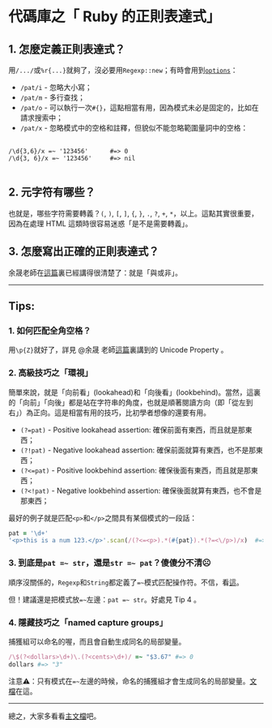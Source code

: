 <link rel="stylesheet" href="http://cdnjs.cloudflare.com/ajax/libs/highlight.js/9.1.0/styles/tomorrow-night.min.css">
<script src="http://cdnjs.cloudflare.com/ajax/libs/highlight.js/9.1.0/highlight.min.js"></script>    
<script>hljs.initHighlightingOnLoad();</script>

# 代碼庫之「 Ruby 的正則表達式」


## 1. 怎麼定義正則表達式？

用`/.../`或`%r{...}`就夠了，沒必要用`Regexp::new`；有時會用到[`options`](http://ruby-doc.org/core-2.4.2/Regexp.html#class-Regexp-label-Options)：

- `/pat/i` - 忽略大小寫；
- `/pat/m` - 多行查找；
- `/pat/o` - 可以執行一次`#{}`，這點相當有用，因為模式未必是固定的，比如在請求搜索中；
- `/pat/x` - 忽略模式中的空格和註釋，但貌似不能忽略範圍量詞中的空格：

<pre>
	<code class="ruby">
/\d{3,6}/x =~ '123456'		#=> 0
/\d{3, 6}/x =~ '123456'		#=> nil
	</code>
</pre>

## 2. 元字符有哪些？

也就是，哪些字符需要轉義？`(`, `)`, `[`, `]`, `{`, `}`, `.`, `?`, `+`, `*`，以上。這點其實很重要，因為在處理 HTML 這類時很容易迷惑「是不是需要轉義」。


## 3. 怎麼寫出正確的正則表達式？

余晟老師在[這篇](http://www.infoq.com/cn/news/2011/04/regular-expressions-4)裏已經講得很清楚了：就是「與或非」。



----

## Tips:

### 1. 如何匹配全角空格？

用`\p{Z}`就好了，詳見 @余晟 老師[這篇](http://www.infoq.com/cn/news/2011/03/regular-expressions-unicode-2)裏講到的 Unicode Property 。


### 2. 高級技巧之「環視」

簡單來說，就是「向前看」(lookahead)和「向後看」(lookbehind)。當然，這裏的「向前」「向後」都是站在字符串的角度，也就是順著閱讀方向（即「從左到右」）為正向。這是相當有用的技巧，比初學者想像的還要有用。

- `(?=pat)` - Positive lookahead assertion: 確保前面有東西，而且就是那東西；
- `(?!pat)` - Negative lookahead assertion: 確保前面就算有東西，也不是那東西；
- `(?<=pat)` - Positive lookbehind assertion: 確保後面有東西，而且就是那東西；
- `(?<!pat)` - Negative lookbehind assertion: 確保後面就算有東西，也不會是那東西；

最好的例子就是匹配`<p>`和`</p>`之間具有某個模式的一段話：

~~~ruby
pat = '\d+'
'<p>this is a num 123.</p>'.scan(/(?<=<p>).*(#{pat}).*(?=<\/p>)/x)  #=> [["3"]]
~~~


### 3. 到底是`pat =~ str`，還是`str =~ pat`？傻傻分不清☹️

順序沒關係的，`Regexp`和`String`都定義了`=~`模式匹配操作符。不信，看[這](http://ruby-doc.org/core-2.4.2/Regexp.html#class-Regexp-label-3D-7E+operator)。

但！建議還是把模式放`=~`左邊：`pat =~ str`。好處見 Tip 4 。


### 4. 隱藏技巧之「named capture groups」

捕獲組可以命名的喔，而且會自動生成同名的局部變量。

~~~ruby
/\$(?<dollars>\d+)\.(?<cents>\d+)/ =~ "$3.67" #=> 0
dollars #=> "3"
~~~

注意⚠️：只有模式在`=~`左邊的時候，命名的捕獲組才會生成同名的局部變量。[文檔](http://ruby-doc.org/core-2.4.2/Regexp.html#class-Regexp-label-Capturing)在這。

----

總之，大家多看看[主文檔](http://ruby-doc.org/core-2.4.2/Regexp.html)吧。
